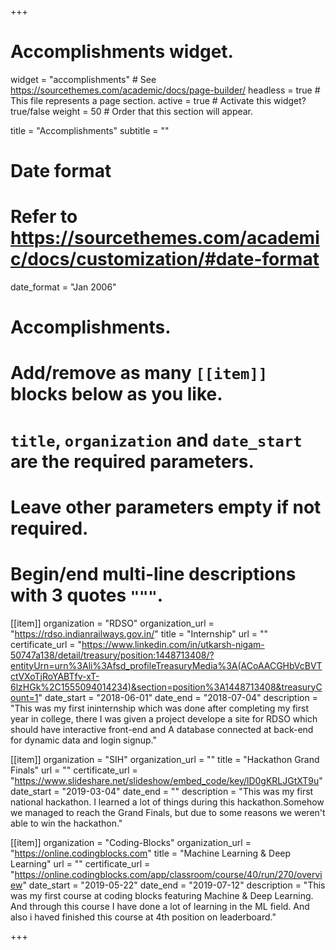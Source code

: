 +++
# Accomplishments widget.
widget = "accomplishments"  # See https://sourcethemes.com/academic/docs/page-builder/
headless = true  # This file represents a page section.
active = true  # Activate this widget? true/false
weight = 50  # Order that this section will appear.

title = "Accomplish&shy;ments"
subtitle = ""

# Date format
#   Refer to https://sourcethemes.com/academic/docs/customization/#date-format
date_format = "Jan 2006"

# Accomplishments.
#   Add/remove as many `[[item]]` blocks below as you like.
#   `title`, `organization` and `date_start` are the required parameters.
#   Leave other parameters empty if not required.
#   Begin/end multi-line descriptions with 3 quotes `"""`.

[[item]]
  organization = "RDSO"
  organization_url = "https://rdso.indianrailways.gov.in/"
  title = "Internship"
  url = ""
  certificate_url = "https://www.linkedin.com/in/utkarsh-nigam-50747a138/detail/treasury/position:1448713408/?entityUrn=urn%3Ali%3Afsd_profileTreasuryMedia%3A(ACoAACGHbVcBVTctVXoTjRoYABTfv-xT-6lzHGk%2C1555094014234)&section=position%3A1448713408&treasuryCount=1"
  date_start = "2018-06-01"
  date_end = "2018-07-04"
  description = "This was my first ininternship which was done after completing my first year in college, there I was given a project develope a site for RDSO which should have interactive front-end and A database connected at back-end for dynamic data and login signup."

[[item]]
  organization = "SIH"
  organization_url = ""
  title = "Hackathon Grand Finals"
  url = ""
  certificate_url = "https://www.slideshare.net/slideshow/embed_code/key/lD0gKRLJGtXT9u"
  date_start = "2019-03-04"
  date_end = ""
  description = "This was my first national hackathon. I learned a lot of things during this hackathon.Somehow we managed to reach the Grand Finals, but due to some reasons we weren't able to win the hackathon."
  
[[item]]
  organization = "Coding-Blocks"
  organization_url = "https://online.codingblocks.com"
  title = "Machine Learning & Deep Learning"
  url = ""
  certificate_url = "https://online.codingblocks.com/app/classroom/course/40/run/270/overview"
  date_start = "2019-05-22"
  date_end = "2019-07-12"
  description = "This was my first course at coding blocks featuring Machine & Deep Learning. And through this course I have done a lot of learning in the ML field. And also i haved finished this course at 4th position on leaderboard."

+++
